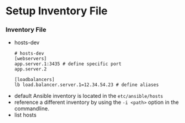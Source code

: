 # Setup Inventory File

### Inventory File

 - hosts-dev 
   ```shell
   # hosts-dev
   [webservers]
   app.server.1:3435 # define specific port
   app.server.2
   
   [loadbalancers]
   lb load.balancer.server.1=12.34.54.23 # define aliases
   ```
 - default Ansible inventory is located in the
   ```etc/ansible/hosts```
 - reference a different inventory by using the `-i <path>` option in the commandline.
 - list hosts
   ```shell
   
   ```
